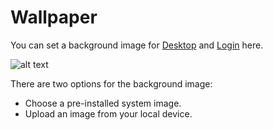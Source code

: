 # Wallpaper

You can set a background image for [Desktop](../desktop.md) and [Login](../setup/login.md) here.

![alt text](/images/how-to/terminus/wallpaper.png)

There are two options for the background image:
- Choose a pre-installed system image.
- Upload an image from your local device.
